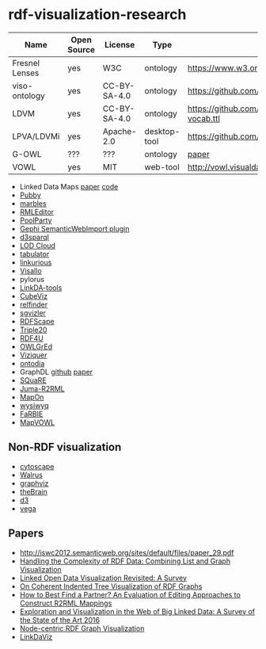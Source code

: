 # rdf-visualization-research

| Name | Open Source | License | Type | Link |
| --- | --- | --- | --- | --- |
| Fresnel Lenses | yes | W3C | ontology | <https://www.w3.org/2005/04/fresnel-info/> |
| viso-ontology | yes | CC-BY-SA-4.0 | ontology | <https://github.com/viso-ontology/viso-ontology> |
| LDVM | yes | CC-BY-SA-4.0 | ontology | <https://github.com/ldvm/vocabulary/blob/master/rdf/vocabulary/ldvm-vocab.ttl> |
| LPVA/LDVMi | yes | Apache-2.0 | desktop-tool | <https://github.com/ldvm/LDVMi/tree/master/doc/assistant>, [paper](https://www.semanticscholar.org/paper/Towards-easier-visualization-of-linked-data-for-lay-Helmich-Potocek/daa41e15a1d2f6a4436051ff7c85719f33e42a84) |
| G-OWL | ??? | ??? | ontology | [paper](https://r-libre.teluq.ca/2273/) |
| VOWL | yes | MIT | web-tool | <http://vowl.visualdataweb.org/> |

- Linked Data Maps [paper](http://ceur-ws.org/Vol-1472/IESD_2015_paper_2.pdf) [code](https://github.com/fabiovalse/dbpedia_atlas)
- [Pubby](http://wifo5-03.informatik.uni-mannheim.de/pubby/)
- [marbles](http://mes.github.io/marbles/)
- [RMLEditor](http://rml.io/RMLeditor.html)
- [PoolParty](https://www.poolparty.biz/)
- [Gephi SemanticWebImport plugin](https://github.com/gephi/gephi/wiki/SemanticWebImport)
- [d3sparql](https://github.com/zazuko/d3-sparql)
- [LOD Cloud](https://lod-cloud.net/)
- [tabulator](https://github.com/linkeddata/tabulator)
- [linkurious](https://linkurio.us/)
- [Visallo](https://www.visallo.com/)
- pylorus
- [LinkDA-tools](https://github.com/LinDA-tools/Visualization)
- [CubeViz](http://aksw.org/Projects/CubeViz.html)
- [relfinder](http://www.visualdataweb.org/relfinder.php)
- [sgvizler](http://mgskjaeveland.github.io/sgvizler/)
- [RDFScape](http://www.bioinformatics.org/rdfscape/wiki/)
- [Triple20](https://www.swi-prolog.org/web/Triple20.html)
- [RDF4U](https://github.com/Rathachai/rdf4u)
- [OWLGrEd](http://owlgred.lumii.lv/about)
- [Viziquer](https://viziquer.lumii.lv/)
- [ontodia](https://github.com/metaphacts/ontodia)
- GraphDL [github](https://github.com/jgromero/graphdl) [paper](https://www.researchgate.net/publication/327886079_GraphDL_An_Ontology_for_Linked_Data_Visualization_18th_Conference_of_the_Spanish_Association_for_Artificial_Intelligence_CAEPIA_2018_Granada_Spain_October_23-26_2018_Proceedings)
- [SQuaRE](http://ceur-ws.org/Vol-1690/paper62.pdf)
- [Juma-R2RML](https://opengogs.adaptcentre.ie/crottija/juma-r2rml/)
- [MapOn](https://github.com/arc-lasalle/Map-On)
- [wysiwyq](http://ld-r.org/docs/wysiwyq.html)
- [FaRBIE](https://github.com/LiDaKrA/FaRBIE)
- [MapVOWL](http://rml.io/mapvowl/)

## Non-RDF visualization

- [cytoscape](https://js.cytoscape.org/)
- [Walrus](https://www.caida.org/tools/visualization/walrus/)
- [graphviz](http://www.graphviz.org/)
- [theBrain](https://thebrain.com/)
- [d3](https://d3js.org/)
- [vega](https://vega.github.io/vega/)

## Papers

- http://iswc2012.semanticweb.org/sites/default/files/paper_29.pdf
- [Handling the Complexity of RDF Data: Combining List and Graph Visualization](https://interactivesystems.info/system/pdfs/80/original/19281.pdf?1560346032)
- [Linked Open Data Visualization Revisited: A Survey](http://www.semantic-web-journal.net/system/files/swj937.pdf)
- [On Coherent Indented Tree Visualization of RDF Graphs](http://ws.nju.edu.cn/r2t/coherent-tree-report2015.pdf)
- [How to Best Find a Partner? An Evaluation of Editing Approaches to Construct R2RML Mappings](http://www.dit.unitn.it/~p2p/RelatedWork/Matching/ESWC14_paper_189.pdf)
- [Exploration and Visualization in the Web of Big Linked Data: A Survey of the State of the Art 2016](https://arxiv.org/pdf/1601.08059.pdf)
- [Node-centric RDF Graph Visualization](https://www.hpl.hp.com/techreports/2004/HPL-2004-60.pdf)
- [LinkDaViz](https://www.researchgate.net/publication/300337259_LinkDaViz_-_Automatic_Binding_of_Linked_Data_to_Visualizations)
